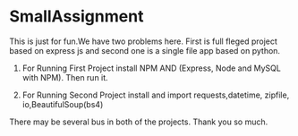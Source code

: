 # SmallAssignment
This is just for fun.We have two problems here. First is full fleged project based on express js and second one is a single file app based on python.

1. For Running First Project install NPM AND (Express, Node and MySQL with NPM). Then run it.

2. For Running Second Project install and import requests,datetime, zipfile, io,BeautifulSoup(bs4)

There may be several bus in both of the projects. Thank you so much.
